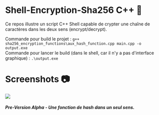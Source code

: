 # Shell-Encryption-Sha256 C++ 🔑
Ce repos illustre un script C++ Shell capable de crypter une chaîne de caractères dans les deux sens (encrypt/decrypt). <br>

Commande pour build le projet : ```g++ sha256_encryption_functions\aux_hash_function.cpp main.cpp -o output.exe``` <br>
Commande pour lancer le build (dans le shell, car il n'y a pas d'interface graphique) : ```.\output.exe``` <br>

# Screenshots 📷
<img src="https://zupimages.net/up/22/26/x0se.png" />
<h5>Pre-Version Alpha - Une fonction de hash dans un seul sens. </h5>
